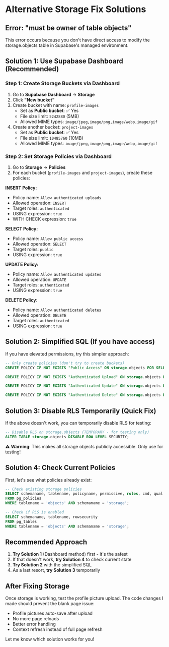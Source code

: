 # Alternative Storage Fix Solutions

## Error: "must be owner of table objects"

This error occurs because you don't have direct access to modify the storage.objects table in Supabase's managed environment.

## Solution 1: Use Supabase Dashboard (Recommended)

### Step 1: Create Storage Buckets via Dashboard
1. Go to **Supabase Dashboard** → **Storage**
2. Click **"New bucket"**
3. Create bucket with name: `profile-images`
   - Set as **Public bucket**: ✅ Yes
   - File size limit: `5242880` (5MB)
   - Allowed MIME types: `image/jpeg,image/png,image/webp,image/gif`
4. Create another bucket: `project-images`
   - Set as **Public bucket**: ✅ Yes  
   - File size limit: `10485760` (10MB)
   - Allowed MIME types: `image/jpeg,image/png,image/webp,image/gif`

### Step 2: Set Storage Policies via Dashboard
1. Go to **Storage** → **Policies**
2. For each bucket (`profile-images` and `project-images`), create these policies:

**INSERT Policy:**
- Policy name: `Allow authenticated uploads`
- Allowed operation: `INSERT`
- Target roles: `authenticated`
- USING expression: `true`
- WITH CHECK expression: `true`

**SELECT Policy:**
- Policy name: `Allow public access`
- Allowed operation: `SELECT` 
- Target roles: `public`
- USING expression: `true`

**UPDATE Policy:**
- Policy name: `Allow authenticated updates`
- Allowed operation: `UPDATE`
- Target roles: `authenticated` 
- USING expression: `true`

**DELETE Policy:**
- Policy name: `Allow authenticated deletes`
- Allowed operation: `DELETE`
- Target roles: `authenticated`
- USING expression: `true`

## Solution 2: Simplified SQL (If you have access)

If you have elevated permissions, try this simpler approach:

```sql
-- Only create policies (don't try to create buckets)
CREATE POLICY IF NOT EXISTS "Public Access" ON storage.objects FOR SELECT USING (bucket_id IN ('profile-images', 'project-images'));

CREATE POLICY IF NOT EXISTS "Authenticated Upload" ON storage.objects FOR INSERT WITH CHECK (bucket_id IN ('profile-images', 'project-images') AND auth.role() = 'authenticated');

CREATE POLICY IF NOT EXISTS "Authenticated Update" ON storage.objects FOR UPDATE USING (bucket_id IN ('profile-images', 'project-images') AND auth.role() = 'authenticated');

CREATE POLICY IF NOT EXISTS "Authenticated Delete" ON storage.objects FOR DELETE USING (bucket_id IN ('profile-images', 'project-images') AND auth.role() = 'authenticated');
```

## Solution 3: Disable RLS Temporarily (Quick Fix)

If the above doesn't work, you can temporarily disable RLS for testing:

```sql
-- Disable RLS on storage.objects (TEMPORARY - for testing only)
ALTER TABLE storage.objects DISABLE ROW LEVEL SECURITY;
```

⚠️ **Warning**: This makes all storage objects publicly accessible. Only use for testing!

## Solution 4: Check Current Policies

First, let's see what policies already exist:

```sql
-- Check existing storage policies
SELECT schemaname, tablename, policyname, permissive, roles, cmd, qual 
FROM pg_policies 
WHERE tablename = 'objects' AND schemaname = 'storage';

-- Check if RLS is enabled
SELECT schemaname, tablename, rowsecurity 
FROM pg_tables 
WHERE tablename = 'objects' AND schemaname = 'storage';
```

## Recommended Approach

1. **Try Solution 1** (Dashboard method) first - it's the safest
2. If that doesn't work, **try Solution 4** to check current state
3. **Try Solution 2** with the simplified SQL
4. As a last resort, **try Solution 3** temporarily

## After Fixing Storage

Once storage is working, test the profile picture upload. The code changes I made should prevent the blank page issue:

- Profile pictures auto-save after upload
- No more page reloads
- Better error handling
- Context refresh instead of full page refresh

Let me know which solution works for you!
